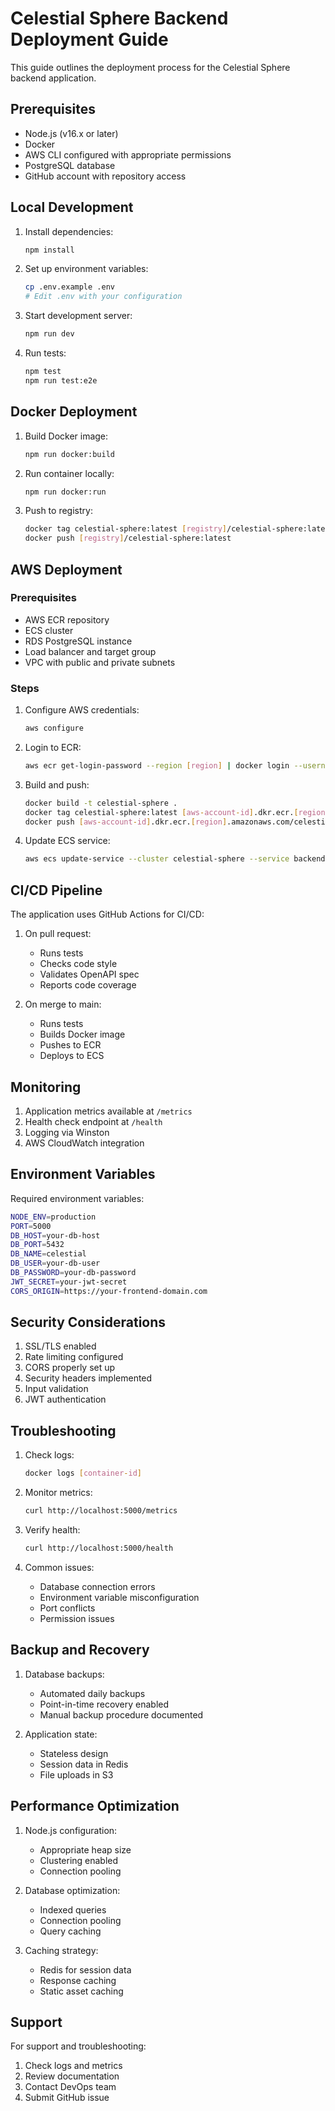 # Celestial Sphere Backend Deployment Guide

This guide outlines the deployment process for the Celestial Sphere backend application.

## Prerequisites

- Node.js (v16.x or later)
- Docker
- AWS CLI configured with appropriate permissions
- PostgreSQL database
- GitHub account with repository access

## Local Development

1. Install dependencies:
   ```bash
   npm install
   ```

2. Set up environment variables:
   ```bash
   cp .env.example .env
   # Edit .env with your configuration
   ```

3. Start development server:
   ```bash
   npm run dev
   ```

4. Run tests:
   ```bash
   npm test
   npm run test:e2e
   ```

## Docker Deployment

1. Build Docker image:
   ```bash
   npm run docker:build
   ```

2. Run container locally:
   ```bash
   npm run docker:run
   ```

3. Push to registry:
   ```bash
   docker tag celestial-sphere:latest [registry]/celestial-sphere:latest
   docker push [registry]/celestial-sphere:latest
   ```

## AWS Deployment

### Prerequisites
- AWS ECR repository
- ECS cluster
- RDS PostgreSQL instance
- Load balancer and target group
- VPC with public and private subnets

### Steps

1. Configure AWS credentials:
   ```bash
   aws configure
   ```

2. Login to ECR:
   ```bash
   aws ecr get-login-password --region [region] | docker login --username AWS --password-stdin [aws-account-id].dkr.ecr.[region].amazonaws.com
   ```

3. Build and push:
   ```bash
   docker build -t celestial-sphere .
   docker tag celestial-sphere:latest [aws-account-id].dkr.ecr.[region].amazonaws.com/celestial-sphere:latest
   docker push [aws-account-id].dkr.ecr.[region].amazonaws.com/celestial-sphere:latest
   ```

4. Update ECS service:
   ```bash
   aws ecs update-service --cluster celestial-sphere --service backend --force-new-deployment
   ```

## CI/CD Pipeline

The application uses GitHub Actions for CI/CD:

1. On pull request:
   - Runs tests
   - Checks code style
   - Validates OpenAPI spec
   - Reports code coverage

2. On merge to main:
   - Runs tests
   - Builds Docker image
   - Pushes to ECR
   - Deploys to ECS

## Monitoring

1. Application metrics available at `/metrics`
2. Health check endpoint at `/health`
3. Logging via Winston
4. AWS CloudWatch integration

## Environment Variables

Required environment variables:

```bash
NODE_ENV=production
PORT=5000
DB_HOST=your-db-host
DB_PORT=5432
DB_NAME=celestial
DB_USER=your-db-user
DB_PASSWORD=your-db-password
JWT_SECRET=your-jwt-secret
CORS_ORIGIN=https://your-frontend-domain.com
```

## Security Considerations

1. SSL/TLS enabled
2. Rate limiting configured
3. CORS properly set up
4. Security headers implemented
5. Input validation
6. JWT authentication

## Troubleshooting

1. Check logs:
   ```bash
   docker logs [container-id]
   ```

2. Monitor metrics:
   ```bash
   curl http://localhost:5000/metrics
   ```

3. Verify health:
   ```bash
   curl http://localhost:5000/health
   ```

4. Common issues:
   - Database connection errors
   - Environment variable misconfiguration
   - Port conflicts
   - Permission issues

## Backup and Recovery

1. Database backups:
   - Automated daily backups
   - Point-in-time recovery enabled
   - Manual backup procedure documented

2. Application state:
   - Stateless design
   - Session data in Redis
   - File uploads in S3

## Performance Optimization

1. Node.js configuration:
   - Appropriate heap size
   - Clustering enabled
   - Connection pooling

2. Database optimization:
   - Indexed queries
   - Connection pooling
   - Query caching

3. Caching strategy:
   - Redis for session data
   - Response caching
   - Static asset caching

## Support

For support and troubleshooting:
1. Check logs and metrics
2. Review documentation
3. Contact DevOps team
4. Submit GitHub issue
